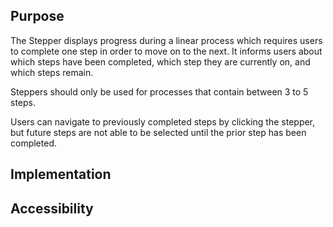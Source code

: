 ## Purpose

The Stepper displays progress during a linear process which requires users to complete one step in order to move on to the next. It informs users about which steps have been completed, which step they are currently on, and which steps remain.

Steppers should only be used for processes that contain between 3 to 5 steps.

Users can navigate to previously completed steps by clicking the stepper, but future steps are not able to be selected until the prior step has been completed.

## Implementation

## Accessibility
